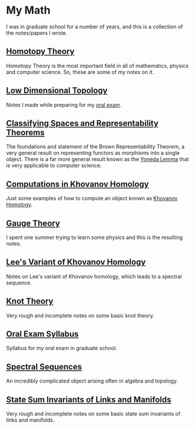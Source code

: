 # My Math

I was in graduate school for a number of years, and this is a collection of the notes/papers I wrote.

## [Homotopy Theory](./homotopy-theory)

Homotopy Theory is the most important field in  all of mathematics, physics and computer science. So, these are some of my notes on it.

## [Low Dimensional Topology](./low-dimensional-topology)

Notes I made while preparing for my [oral exam](./oral-exam).

## [Classifying Spaces and Representability Theorems](./classifying-spaces-and-representability-theorems)

The foundations and statement of the Brown Representability Theorem, a very general result on representing functors as morphisms into a single object. There is a far more general result known as the [Yoneda Lemma](http://en.wikipedia.org/wiki/Yoneda_lemma) that is very applicable to computer science.

## [Computations in Khovanov Homology](./computations-in-khovanov-homology)

Just some examples of how to compute an object known as [Khovanov Homology](http://en.wikipedia.org/wiki/Khovanov_homology).

## [Gauge Theory](./gauge-theory)

I spent one summer trying to learn some physics and this is the resulting notes.

## [Lee's Variant of Khovanov Homology](./lees-variant-of-khovanov-homology)

Notes on Lee's variant of Khovanov homology, which leads to a spectral sequence.

## [Knot Theory](./knot-theory)

Very rough and incomplete notes on some basic knot theory.

## [Oral Exam Syllabus](./oral-syllabus)

Syllabus for my oral exam in graduate school.

## [Spectral Sequences](./spectral-sequences)

An incredibly complicated object arising often in algebra and topology.

## [State Sum Invariants of Links and Manifolds](./state-sum-invariants-of-links-and-manifolds)

Very rough and incomplete notes on some basic state sum invariants of links and manifolds.
